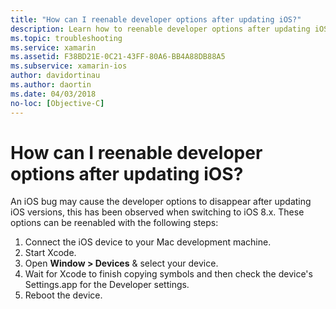 ```yaml
---
title: "How can I reenable developer options after updating iOS?"
description: Learn how to reenable developer options after updating iOS. An iOS bug may cause the developer options to disappear after updating iOS versions.
ms.topic: troubleshooting
ms.service: xamarin
ms.assetid: F38BD21E-0C21-43FF-80A6-BB4A88DB88A5
ms.subservice: xamarin-ios
author: davidortinau
ms.author: daortin
ms.date: 04/03/2018
no-loc: [Objective-C]
---
```


# How can I reenable developer options after updating iOS?

An iOS bug may cause the developer options to disappear after updating iOS versions, this has been observed when switching to iOS 8.x. These options can be reenabled with the following steps:

1. Connect the iOS device to your Mac development machine.
2. Start Xcode.
3. Open **Window > Devices** & select your device.
4. Wait for Xcode to finish copying symbols and then check the device's Settings.app for the Developer settings.
5. Reboot the device.
